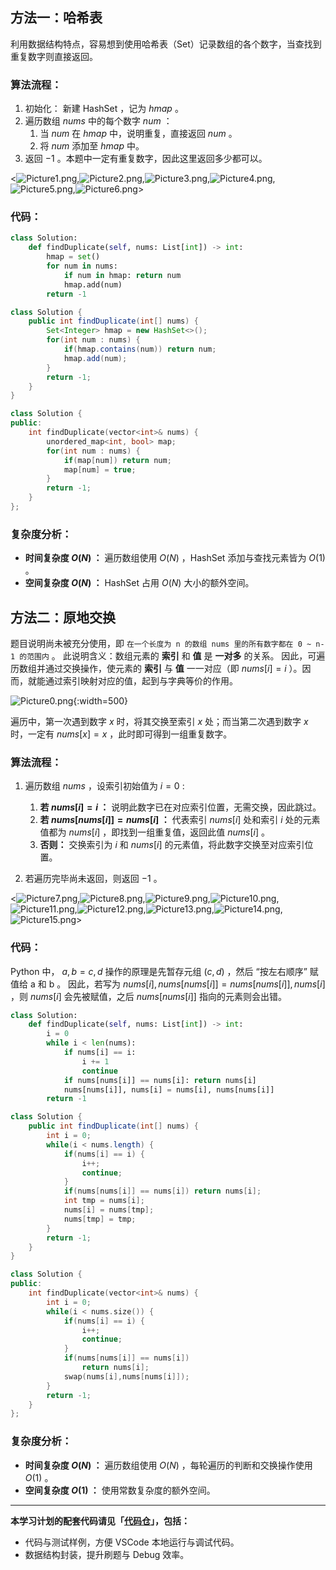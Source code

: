 ## 方法一：哈希表

利用数据结构特点，容易想到使用哈希表（Set）记录数组的各个数字，当查找到重复数字则直接返回。

### 算法流程：

1. 初始化： 新建 HashSet ，记为 $hmap$ 。
2. 遍历数组 $nums$ 中的每个数字 $num$ ：
   1. 当 $num$ 在 $hmap$ 中，说明重复，直接返回 $num$ 。
   2. 将 $num$ 添加至 $hmap$ 中。
3. 返回 $-1$ 。本题中一定有重复数字，因此这里返回多少都可以。

<![Picture1.png](https://pic.leetcode-cn.com/b73933d9cafbbed2d3b3cc3353f2ef7e9af2614d623c7e87f7bc6d8fbaf27f40-Picture1.png),![Picture2.png](https://pic.leetcode-cn.com/e97aa100bcab08166e04da36bc9f3537d2cde0f7cc4e027e12b4765fd3c0f042-Picture2.png),![Picture3.png](https://pic.leetcode-cn.com/3e40c3d2c2d5b36522d7884c685029720dffb787d4c2dd12b70596d4cedf8120-Picture3.png),![Picture4.png](https://pic.leetcode-cn.com/b5a77688e2c989573786fa7b6b1b30026f9ffe0070d0b1760cf8931573545462-Picture4.png),![Picture5.png](https://pic.leetcode-cn.com/29528f65ea95425b032c3039a8c80d9e2ae4f9cac89eef3a8c19bfc668abb546-Picture5.png),![Picture6.png](https://pic.leetcode-cn.com/23d093dbd8fd248e9075fbee511483adaef103fb072d18eec3a8d3d00c870512-Picture6.png)>

### 代码：

```Python []
class Solution:
    def findDuplicate(self, nums: List[int]) -> int:
        hmap = set()
        for num in nums:
            if num in hmap: return num
            hmap.add(num)
        return -1
```

```Java []
class Solution {
    public int findDuplicate(int[] nums) {
        Set<Integer> hmap = new HashSet<>();
        for(int num : nums) {
            if(hmap.contains(num)) return num;
            hmap.add(num);
        }
        return -1;
    }
}
```

```C++ []
class Solution {
public:
    int findDuplicate(vector<int>& nums) {
        unordered_map<int, bool> map;
        for(int num : nums) {
            if(map[num]) return num;
            map[num] = true;
        }
        return -1;
    }
};
```

### 复杂度分析：

- **时间复杂度 $O(N)$ ：** 遍历数组使用 $O(N)$ ，HashSet 添加与查找元素皆为 $O(1)$ 。
- **空间复杂度 $O(N)$ ：** HashSet 占用 $O(N)$ 大小的额外空间。

## 方法二：原地交换

题目说明尚未被充分使用，即 `在一个长度为 n 的数组 nums 里的所有数字都在 0 ~ n-1 的范围内` 。 此说明含义：数组元素的 **索引** 和 **值** 是 **一对多** 的关系。
因此，可遍历数组并通过交换操作，使元素的 **索引** 与 **值** 一一对应（即 $nums[i] = i$ ）。因而，就能通过索引映射对应的值，起到与字典等价的作用。

![Picture0.png](https://pic.leetcode-cn.com/1618146573-bOieFQ-Picture0.png){:width=500}

遍历中，第一次遇到数字 $x$ 时，将其交换至索引 $x$ 处；而当第二次遇到数字 $x$ 时，一定有 $nums[x] = x$ ，此时即可得到一组重复数字。

### 算法流程：

1. 遍历数组 $nums$ ，设索引初始值为 $i = 0$ :
   1. **若 $nums[i] = i$ ：** 说明此数字已在对应索引位置，无需交换，因此跳过。
   2. **若 $nums[nums[i]] = nums[i]$ ：** 代表索引 $nums[i]$ 处和索引 $i$ 处的元素值都为 $nums[i]$ ，即找到一组重复值，返回此值 $nums[i]$ 。
   3. **否则：** 交换索引为 $i$ 和 $nums[i]$ 的元素值，将此数字交换至对应索引位置。

2. 若遍历完毕尚未返回，则返回 $-1$ 。

<![Picture7.png](https://pic.leetcode-cn.com/45a6303cd3ab50036a99ae89e2b0458f9b4885bb9d089997dfc0e5851a6a6300-Picture7.png),![Picture8.png](https://pic.leetcode-cn.com/58905a586575382e51096a5ce3e9e098ef8df215723174b4ac1d042e10a95c01-Picture8.png),![Picture9.png](https://pic.leetcode-cn.com/68a992b40bd5781a388c4fe811cd7a7c9b8dbb659089ed7473605323df76d241-Picture9.png),![Picture10.png](https://pic.leetcode-cn.com/98fd49b23dbb73cba6c551faaabfaaf5b3bbaed5f50f6c11ac42496bdfd2eba1-Picture10.png),![Picture11.png](https://pic.leetcode-cn.com/e6089e2d686fb1e76feb4f065ed14f7d2c02eadcdbfb6d4e2e9b6843f64914c3-Picture11.png),![Picture12.png](https://pic.leetcode-cn.com/80f2f1df8c43f56d63d09118fcb49c6c9d834aa743b01e9f8fd2b1ac9ce85403-Picture12.png),![Picture13.png](https://pic.leetcode-cn.com/64c97efd298d010e91b89eb18c7eb961538d6c1da400495c328dd92de3b47648-Picture13.png),![Picture14.png](https://pic.leetcode-cn.com/eaf0db1a4b0e0869d29fa789a234888d45dfffc5d1d13c5fb1c237a0b1bc5389-Picture14.png),![Picture15.png](https://pic.leetcode-cn.com/82ea50d1915609e368839cac6d4e0e615ff8297138aff645d0c2aba79e6a7b7e-Picture15.png)>

### 代码：

Python 中， $a, b = c, d$ 操作的原理是先暂存元组 $(c, d)$ ，然后 “按左右顺序” 赋值给 a 和 b 。
因此，若写为 $nums[i], nums[nums[i]] = nums[nums[i]], nums[i]$ ，则 $nums[i]$ 会先被赋值，之后 $nums[nums[i]]$ 指向的元素则会出错。

```Python []
class Solution:
    def findDuplicate(self, nums: List[int]) -> int:
        i = 0
        while i < len(nums):
            if nums[i] == i:
                i += 1
                continue
            if nums[nums[i]] == nums[i]: return nums[i]
            nums[nums[i]], nums[i] = nums[i], nums[nums[i]]
        return -1
```

```Java []
class Solution {
    public int findDuplicate(int[] nums) {
        int i = 0;
        while(i < nums.length) {
            if(nums[i] == i) {
                i++;
                continue;
            }
            if(nums[nums[i]] == nums[i]) return nums[i];
            int tmp = nums[i];
            nums[i] = nums[tmp];
            nums[tmp] = tmp;
        }
        return -1;
    }
}
```

```C++ []
class Solution {
public:
    int findDuplicate(vector<int>& nums) {
        int i = 0;
        while(i < nums.size()) {
            if(nums[i] == i) {
                i++;
                continue;
            }
            if(nums[nums[i]] == nums[i])
                return nums[i];
            swap(nums[i],nums[nums[i]]);
        }
        return -1;
    }
};
```

### 复杂度分析：

- **时间复杂度 $O(N)$ ：** 遍历数组使用 $O(N)$ ，每轮遍历的判断和交换操作使用 $O(1)$ 。
- **空间复杂度 $O(1)$ ：** 使用常数复杂度的额外空间。

---

**本学习计划的配套代码请见「[代码仓](https://github.com/krahets/selected-coding-interview)」，包括：**

- 代码与测试样例，方便 VSCode 本地运行与调试代码。
- 数据结构封装，提升刷题与 Debug 效率。
